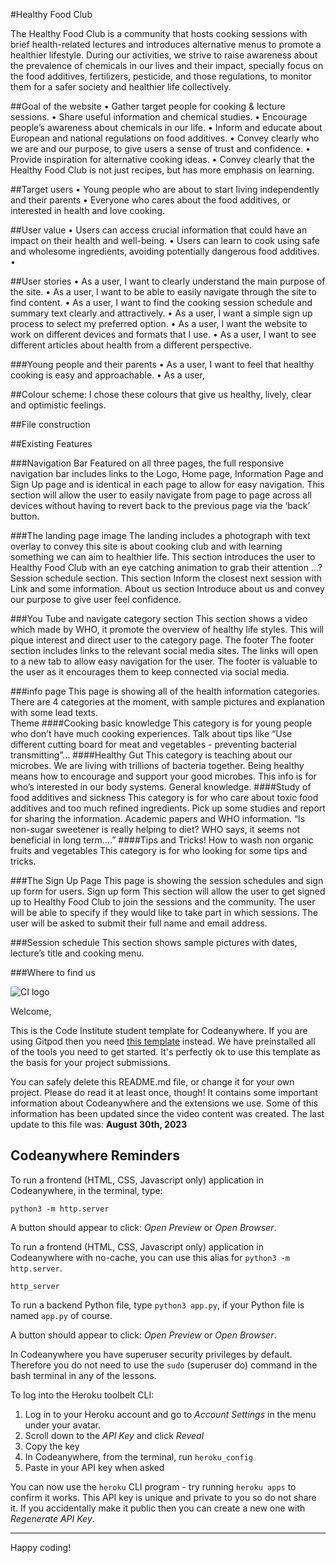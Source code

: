 #Healthy Food Club

The Healthy Food Club is a community that hosts cooking sessions with brief health-related lectures and introduces alternative menus to promote a healthier lifestyle.
During our activities, we strive to raise awareness about the prevalence of chemicals in our lives and their impact, specially focus on the food additives, fertilizers, pesticide, and those regulations, to monitor them for a safer society and healthier life collectively.

##Goal of the website
•	Gather target people for cooking & lecture sessions.
•	Share useful information and chemical studies.
•	Encourage people’s awareness about chemicals in our life.
•	Inform and educate about European and national regulations on food additives.
•	Convey clearly who we are and our purpose, to give users a sense of trust and confidence.
•	Provide inspiration for alternative cooking ideas.
•	Convey clearly that the Healthy Food Club is not just recipes, but has more emphasis on learning.

##Target users 
•	Young people who are about to start living independently and their parents 
•	Everyone who cares about the food additives, or interested in health and love cooking. 

##User value 
•	Users can access crucial information that could have an impact on their health and well-being.
•	Users can learn to cook using safe and wholesome ingredients, avoiding potentially dangerous food additives.
•	

##User stories
•	As a user, I want to clearly understand the main purpose of the site.
•	As a user, I want to be able to easily navigate through the site to find content.
•	As a user, I want to find the cooking session schedule and summary text clearly and attractively.
•	As a user, I want a simple sign up process to select my preferred option.
•	As a user, I want the website to work on different devices and formats that I use.
•	As a user, I want to see different articles about health from a different perspective.

###Young people and their parents
•	As a user, I want to feel that healthy cooking is easy and approachable.
•	As a user, 

##Colour scheme: 
I chose these colours that give us healthy, lively, clear and optimistic feelings. 

##File construction

##Existing Features

###Navigation Bar
Featured on all three pages, the full responsive navigation bar includes links to the Logo, Home page, Information Page and Sign Up page and is identical in each page to allow for easy navigation.
This section will allow the user to easily navigate from page to page across all devices without having to revert back to the previous page via the ‘back’ button.


###The landing page image
The landing includes a photograph with text overlay to convey this site is about cooking club and with learning something we can aim to healthier life.
This section introduces the user to Healthy Food Club with an eye catching animation to grab their attention …?
Session schedule section.
This section Inform the closest next session with Link and some information. 
About us section
Introduce about us and convey our purpose to give user feel confidence.

###You Tube and navigate category section
This section shows a video which made by WHO, it promote the overview of healthy life styles. This will pique interest and direct user to the category page.
The footer
The footer section includes links to the relevant social media sites. The links will open to a new tab to allow easy navigation for the user.
The footer is valuable to the user as it encourages them to keep connected via social media.

###info page
This page is showing all of the health information categories. There are 4 categories at the moment, with sample pictures and explanation with some lead texts.  
Theme 
####Cooking basic knowledge
This category is for young people who don’t have much cooking experiences. Talk about tips like “Use different cutting board for meat and vegetables - preventing bacterial transmitting”…
####Healthy Gut
This category is teaching about our microbes. We are living with trillions of bacteria together. Being healthy means how to encourage and support your good microbes.
This info is for who’s interested in our body systems. General knowledge.
####Study of food additives and sickness
This category is for who care about toxic food additives and too much refined ingredients. Pick up some studies and report for sharing the information. Academic papers and WHO information.
“Is non-sugar sweetener is really helping to diet? WHO says, it seems not beneficial in long term….”
####Tips and Tricks! 
How to wash non organic fruits and vegetables
This category is for who looking for some tips and tricks.

###The Sign Up Page
This page is showing the session schedules and sign up form for users.
Sign up form
This section will allow the user to get signed up to Healthy Food Club to join the sessions and the community. The user will be able to specify if they would like to take part in which sessions. The user will be asked to submit their full name  and email address.

###Session schedule
This section shows sample pictures with dates, lecture’s title and cooking menu. 

###Where to find us



![CI logo](https://codeinstitute.s3.amazonaws.com/fullstack/ci_logo_small.png)

Welcome,

This is the Code Institute student template for Codeanywhere. If you are using Gitpod then you need [this template](https://github.com/Code-Institute-Org/gitpod-full-template) instead.  We have preinstalled all of the tools you need to get started. It's perfectly ok to use this template as the basis for your project submissions.

You can safely delete this README.md file, or change it for your own project. Please do read it at least once, though! It contains some important information about Codeanywhere and the extensions we use. Some of this information has been updated since the video content was created. The last update to this file was: **August 30th, 2023**

## Codeanywhere Reminders

To run a frontend (HTML, CSS, Javascript only) application in Codeanywhere, in the terminal, type:

`python3 -m http.server`

A button should appear to click: _Open Preview_ or _Open Browser_.

To run a frontend (HTML, CSS, Javascript only) application in Codeanywhere with no-cache, you can use this alias for `python3 -m http.server`.

`http_server`

To run a backend Python file, type `python3 app.py`, if your Python file is named `app.py` of course.

A button should appear to click: _Open Preview_ or _Open Browser_.

In Codeanywhere you have superuser security privileges by default. Therefore you do not need to use the `sudo` (superuser do) command in the bash terminal in any of the lessons.

To log into the Heroku toolbelt CLI:

1. Log in to your Heroku account and go to _Account Settings_ in the menu under your avatar.
2. Scroll down to the _API Key_ and click _Reveal_
3. Copy the key
4. In Codeanywhere, from the terminal, run `heroku_config`
5. Paste in your API key when asked

You can now use the `heroku` CLI program - try running `heroku apps` to confirm it works. This API key is unique and private to you so do not share it. If you accidentally make it public then you can create a new one with _Regenerate API Key_.

---

Happy coding!
